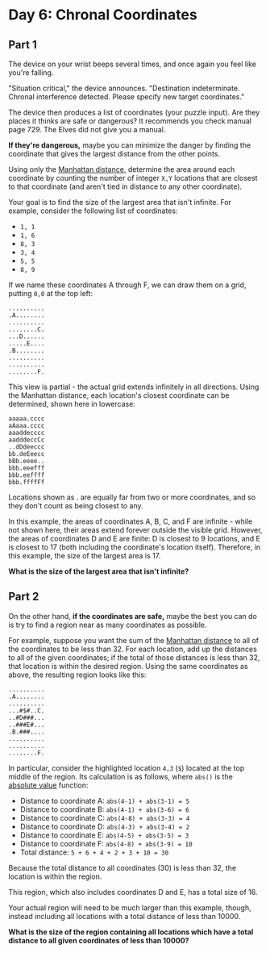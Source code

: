 # Day 6: Chronal Coordinates

## Part 1

The device on your wrist beeps several times, and once again you feel like you're falling.

"Situation critical," the device announces. "Destination indeterminate. Chronal interference detected. Please specify new target coordinates."

The device then produces a list of coordinates (your puzzle input). Are they places it thinks are safe or dangerous? It recommends you check manual page 729. The Elves did not give you a manual.

**If they're dangerous,** maybe you can minimize the danger by finding the coordinate that gives the largest distance from the other points.

Using only the [Manhattan distance](https://en.wikipedia.org/wiki/Taxicab_geometry), determine the area around each coordinate by counting the number of integer `X,Y` locations that are closest to that coordinate (and aren't tied in distance to any other coordinate).

Your goal is to find the size of the largest area that isn't infinite. For example, consider the following list of coordinates:

- `1, 1`
- `1, 6`
- `8, 3`
- `3, 4`
- `5, 5`
- `8, 9`

If we name these coordinates A through F, we can draw them on a grid, putting `0,0` at the top left:

```
..........
.A........
..........
........C.
...D......
.....E....
.B........
..........
..........
........F.
```

This view is partial - the actual grid extends infinitely in all directions. Using the Manhattan distance, each location's closest coordinate can be determined, shown here in lowercase:

```
aaaaa.cccc
aAaaa.cccc
aaaddecccc
aadddeccCc
..dDdeeccc
bb.deEeecc
bBb.eeee..
bbb.eeefff
bbb.eeffff
bbb.ffffFf
```

Locations shown as . are equally far from two or more coordinates, and so they don't count as being closest to any.

In this example, the areas of coordinates A, B, C, and F are infinite - while not shown here, their areas extend forever outside the visible grid. However, the areas of coordinates D and E are finite: D is closest to 9 locations, and E is closest to 17 (both including the coordinate's location itself). Therefore, in this example, the size of the largest area is 17.

**What is the size of the largest area that isn't infinite?**

## Part 2

On the other hand, **if the coordinates are safe,** maybe the best you can do is try to find a region near as many coordinates as possible.

For example, suppose you want the sum of the [Manhattan distance](https://en.wikipedia.org/wiki/Taxicab_geometry) to all of the coordinates to be less than 32. For each location, add up the distances to all of the given coordinates; if the total of those distances is less than 32, that location is within the desired region. Using the same coordinates as above, the resulting region looks like this:

```
..........
.A........
..........
...#$#..C.
..#D###...
..###E#...
.B.###....
..........
..........
........F.
```

In particular, consider the highlighted location `4,3` (`$`) located at the top middle of the region. Its calculation is as follows, where `abs()` is the [absolute value](https://en.wikipedia.org/wiki/Absolute_value) function:

- Distance to coordinate A: `abs(4-1) + abs(3-1) = 5`
- Distance to coordinate B: `abs(4-1) + abs(3-6) = 6`
- Distance to coordinate C: `abs(4-8) + abs(3-3) = 4`
- Distance to coordinate D: `abs(4-3) + abs(3-4) = 2`
- Distance to coordinate E: `abs(4-5) + abs(3-5) = 3`
- Distance to coordinate F: `abs(4-8) + abs(3-9) = 10`
- Total distance: `5 + 6 + 4 + 2 + 3 + 10 = 30`

Because the total distance to all coordinates (30) is less than 32, the location is within the region.

This region, which also includes coordinates D and E, has a total size of 16.

Your actual region will need to be much larger than this example, though, instead including all locations with a total distance of less than 10000.

**What is the size of the region containing all locations which have a total distance to all given coordinates of less than 10000?**
